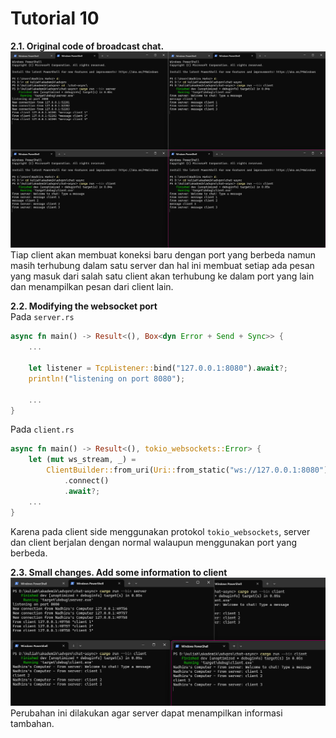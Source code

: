 # Tutorial 10
**2.1. Original code of broadcast chat.** 
![img.png](img.png)
Tiap client akan membuat koneksi baru dengan port yang berbeda namun masih terhubung dalam satu server dan hal ini membuat setiap ada pesan yang masuk dari salah satu client akan terhubung ke dalam port yang lain dan menampilkan pesan dari client lain.  

**2.2. Modifying the websocket port**  
Pada `server.rs`   
```rust
async fn main() -> Result<(), Box<dyn Error + Send + Sync>> {
    ...

    let listener = TcpListener::bind("127.0.0.1:8080").await?;
    println!("listening on port 8080");

    ...
}
```
Pada `client.rs`
```rust
async fn main() -> Result<(), tokio_websockets::Error> {
    let (mut ws_stream, _) =
        ClientBuilder::from_uri(Uri::from_static("ws://127.0.0.1:8080"))
            .connect()
            .await?;
    ...
}
```  
Karena pada client side menggunakan protokol `tokio_websockets`, server dan client berjalan dengan normal walaupun menggunakan port yang berbeda.   

**2.3. Small changes. Add some information to client**  
![img_1.png](img_1.png)  
Perubahan ini dilakukan agar server dapat menampilkan informasi tambahan.